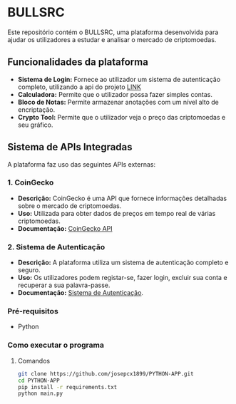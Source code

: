 # BULLSRC

Este repositório contém o BULLSRC, uma plataforma desenvolvida para ajudar os utilizadores a estudar e analisar o mercado de criptomoedas.

## Funcionalidades da plataforma

- **Sistema de Login:** Fornece ao utilizador um sistema de autenticação completo, utilizando a api do projeto [LINK](https://github.com/josepcx1899/API-SUPABASE/tree/main)
- **Calculadora:**  Permite que o utilizador possa fazer simples contas.
- **Bloco de Notas:** Permite armazenar anotações com um nível alto de encriptação. 
- **Crypto Tool:** Permite que o utilizador veja o preço das criptomoedas e seu gráfico.

## Sistema de APIs Integradas

A plataforma faz uso das seguintes APIs externas:

### 1. **CoinGecko**
   - **Descrição:** CoinGecko é uma API que fornece informações detalhadas sobre o mercado de criptomoedas.
   - **Uso:** Utilizada para obter dados de preços em tempo real de várias criptomoedas.
   - **Documentação:** [CoinGecko API](https://www.coingecko.com/api)

### 2. **Sistema de Autenticação**
   - **Descrição:** A plataforma utiliza um sistema de autenticação completo e seguro.
   - **Uso:** Os utilizadores podem registar-se, fazer login, excluir sua conta e recuperar a sua palavra-passe.
   - **Documentação:** [Sistema de Autenticação](https://github.com/josepcx1899/API-SUPABASE/tree/main).


### Pré-requisitos

- Python

### Como executar o programa

1. Comandos
   ```bash
   git clone https://github.com/josepcx1899/PYTHON-APP.git
   cd PYTHON-APP
   pip install -r requirements.txt
   python main.py
   ```
